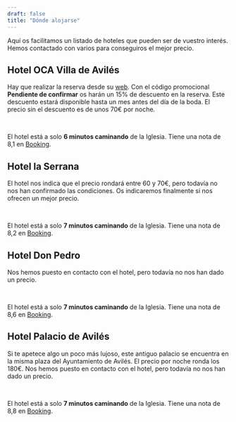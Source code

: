```yaml
---
draft: false
title: "Dónde alojarse"
---
```


Aquí os facilitamos un listado de hoteles que pueden ser de vuestro interés. Hemos contactado con varios para conseguiros el mejor precio.

## Hotel OCA Villa de Avilés

Hay que realizar la reserva desde su [web](https://www.ocahotels.com/hoteles/hotel-oca-villa-de-aviles/entorno). Con el código promocional **Pendiente de confirmar** os harán un 15% de descuento en la reserva. Este descuento estará disponible hasta un mes antes del día de la boda. El precio sin el descuento es de unos 70€ por noche.

<br>

El hotel está a solo **6 minutos caminando** de la Iglesia. Tiene una nota de 8,1 en [Booking](https://www.booking.com/hotel/es/villadeaviles.es.html).

## Hotel la Serrana

El hotel nos indica que el precio rondará entre 60 y 70€, pero todavía no nos han confirmado las condiciones. Os indicaremos finalmente si nos ofrecen un mejor precio.

<br>

El hotel está a solo **7 minutos caminando** de la Iglesia. Tiene una nota de 8,2 en [Booking](https://www.booking.com/hotel/es/luzana.es.html).

## Hotel Don Pedro

Nos hemos puesto en contacto con el hotel, pero todavía no nos han dado un precio.

<br>

El hotel está a solo **7 minutos caminando** de la Iglesia. Tiene una nota de 8,6 en [Booking](https://www.booking.com/hotel/es/don-pedro.es.html).

## Hotel Palacio de Avilés

Si te apetece algo un poco más lujoso, este antiguo palacio se encuentra en la misma plaza del Ayuntamiento de Avilés. El precio por noche ronda los 180€. Nos hemos puesto en contacto con el hotel, pero todavía no nos han dado un precio.

<br>

El hotel está a solo **7 minutos caminando** de la Iglesia. Tiene una nota de 8,8 en [Booking](https://www.booking.com/hotel/es/palacio-de-aviles-by-melia.es.html?aid=390156&label=duc511jc-1DCAsoRkIacGFsYWNpby1kZS1hdmlsZXMtYnktbWVsaWFIM1gDaEaIAQGYAQq4AQfIAQ_YAQPoAQGIAgGoAgO4ApXyyLEGwAIB0gIkZjI4NzRjZWItMmQwOC00NTVlLTk0ZjMtMTI0YzEyZTE4OGQz2AIE4AIB&sid=d5bfd3db480e5ffe765213ec4646934d&dist=0&group_adults=2&group_children=0&keep_landing=1&no_rooms=1&sb_price_type=total&type=total&).